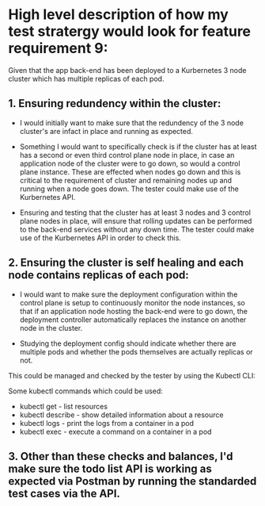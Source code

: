 # High level description of how my test stratergy would look for feature requirement 9:

Given that the app back-end has been deployed to a Kurbernetes 3 node cluster which has multiple replicas of each pod.

## 1. Ensuring redundency within the cluster:

- I would initially want to make sure that the redundency of the 3 node cluster's are infact in place and running as expected. 

- Something I would want to specifically check is if the cluster has at least has a second or	even third control plane node in place, in case an application node of the cluster were to go down, so would a control plane instance.
These are effected when nodes go down and this is critical to the requirement of cluster and remaining nodes up and running when a node goes down. The tester could make use of the Kurbernetes API.
	
- Ensuring and testing that the cluster has at least 3 nodes and 3 control plane nodes in place, will ensure that rolling updates can be performed to the back-end services without any down time.
The tester could make use of the Kurbernetes API in order to check this.

## 2. Ensuring the cluster is self healing and each node contains replicas of each pod:

- I would want to make sure the deployment configuration within the control plane is setup to continuously monitor the node instances, so that if an application node hosting the back-end were to go down, the deployment
controller automatically replaces the instance on another node in the cluster.

- Studying the deployment config should indicate whether there are multiple pods and whether the pods themselves are actually replicas or not.

This could be managed and checked by the tester by using the Kubectl CLI:

Some kubectl commands which could be used:
 
- kubectl get - list resources
- kubectl describe - show detailed information about a resource
- kubectl logs - print the logs from a container in a pod
- kubectl exec - execute a command on a container in a pod

## 3. Other than these checks and balances, I'd make sure the todo list API is working as expected via Postman by running the standarded test cases via the API.

